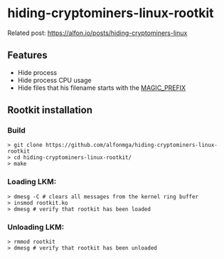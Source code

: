 # hiding-cryptominers-linux-rootkit

Related post: https://alfon.io/posts/hiding-cryptominers-linux

## Features

- Hide process
- Hide process CPU usage
- Hide files that his filename starts with the [MAGIC_PREFIX](https://github.com/alfonmga/hiding-cryptominers-linux-rootkit/blob/master/main.h#L8)

## Rootkit installation

### Build

```shell
> git clone https://github.com/alfonmga/hiding-cryptominers-linux-rootkit
> cd hiding-cryptominers-linux-rootkit/
> make
```

### Loading LKM:

```shell
> dmesg -C # clears all messages from the kernel ring buffer
> insmod rootkit.ko
> dmesg # verify that rootkit has been loaded
```

### Unloading LKM:

```shell
> rmmod rootkit
> dmesg # verify that rootkit has been unloaded
```

